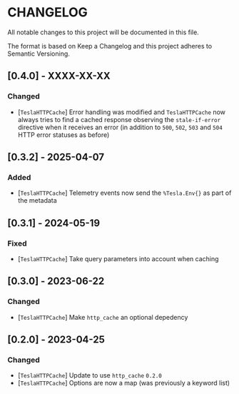 # CHANGELOG

All notable changes to this project will be documented in this file.

The format is based on Keep a Changelog and this project adheres to Semantic Versioning.

## [0.4.0] - XXXX-XX-XX

### Changed

- [`TeslaHTTPCache`] Error handling was modified and `TeslaHTTPCache` now always tries to find
a cached response observing the `stale-if-error` directive when it receives an error (in addition
to `500`, `502`, `503` and `504` HTTP error statuses as before)

## [0.3.2] - 2025-04-07

### Added

- [`TeslaHTTPCache`] Telemetry events now send the `%Tesla.Env{}` as part of the metadata

## [0.3.1] - 2024-05-19

### Fixed

- [`TeslaHTTPCache`] Take query parameters into account when caching

## [0.3.0] - 2023-06-22

### Changed

- [`TeslaHTTPCache`] Make `http_cache` an optional depedency

## [0.2.0] - 2023-04-25

### Changed

- [`TeslaHTTPCache`] Update to use `http_cache` `0.2.0`
- [`TeslaHTTPCache`] Options are now a map (was previously a keyword list)
